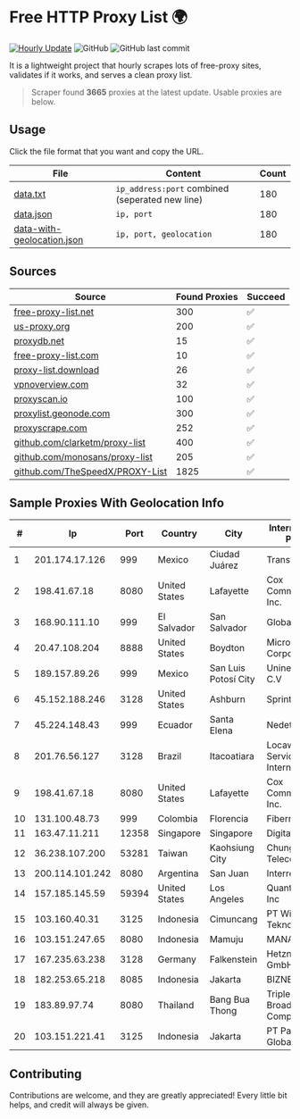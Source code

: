 
# Free HTTP Proxy List 🌍

[![Hourly Update](https://github.com/mertguvencli/http-proxy-list/actions/workflows/main.yml/badge.svg?branch=main)](https://github.com/mertguvencli/http-proxy-list/actions/workflows/main.yml)
![GitHub](https://img.shields.io/github/license/mertguvencli/http-proxy-list)
![GitHub last commit](https://img.shields.io/github/last-commit/mertguvencli/http-proxy-list)

It is a lightweight project that hourly scrapes lots of free-proxy sites, validates if it works, and serves a clean proxy list.


> Scraper found **3665** proxies at the latest update. Usable proxies are below.

## Usage

Click the file format that you want and copy the URL.


|File|Content|Count|
|----|-------|-----|
|[data.txt](https://raw.githubusercontent.com/mertguvencli/http-proxy-list/main/proxy-list/data.txt)|`ip_address:port` combined (seperated new line)|180|
|[data.json](https://raw.githubusercontent.com/mertguvencli/http-proxy-list/main/proxy-list/data.json)|`ip, port`|180|
|[data-with-geolocation.json](https://raw.githubusercontent.com/mertguvencli/http-proxy-list/main/proxy-list/data-with-geolocation.json)|`ip, port, geolocation`|180|

## Sources

|Source|Found Proxies|Succeed|
|------|-------------|-------|
|[free-proxy-list.net](https://free-proxy-list.net)|300|✅|
|[us-proxy.org](https://www.us-proxy.org)|200|✅|
|[proxydb.net](http://proxydb.net)|15|✅|
|[free-proxy-list.com](https://free-proxy-list.com/?page=&port=&type%5B%5D=http&type%5B%5D=https&up_time=0&search=Search)|10|✅|
|[proxy-list.download](https://www.proxy-list.download/HTTP)|26|✅|
|[vpnoverview.com](https://vpnoverview.com/privacy/anonymous-browsing/free-proxy-servers)|32|✅|
|[proxyscan.io](https://www.proxyscan.io)|100|✅|
|[proxylist.geonode.com](https://proxylist.geonode.com/api/proxy-list?limit=300&page=1&sort_by=lastChecked&sort_type=desc&protocols=http,https)|300|✅|
|[proxyscrape.com](https://api.proxyscrape.com/v2/?request=displayproxies&protocol=http&timeout=10000&country=all&ssl=all&anonymity=all)|252|✅|
|[github.com/clarketm/proxy-list](https://raw.githubusercontent.com/clarketm/proxy-list/master/proxy-list-raw.txt)|400|✅|
|[github.com/monosans/proxy-list](https://raw.githubusercontent.com/monosans/proxy-list/main/proxies/http.txt)|205|✅|
|[github.com/TheSpeedX/PROXY-List](https://raw.githubusercontent.com/TheSpeedX/PROXY-List/master/http.txt)|1825|✅|


## Sample Proxies With Geolocation Info

|#|Ip|Port|Country|City|Internet Service Provider|
|-|--|----|-------|----|-------------------------|
|1|201.174.17.126|999|Mexico|Ciudad Juárez|Transtelco Inc|
|2|198.41.67.18|8080|United States|Lafayette|Cox Communications Inc.|
|3|168.90.111.10|999|El Salvador|San Salvador|Globalnet.hn|
|4|20.47.108.204|8888|United States|Boydton|Microsoft Corporation|
|5|189.157.89.26|999|Mexico|San Luis Potosí City|Uninet S.A. de C.V|
|6|45.152.188.246|3128|United States|Ashburn|Sprint|
|7|45.224.148.43|999|Ecuador|Santa Elena|Nedetel S.A.|
|8|201.76.56.127|3128|Brazil|Itacoatiara|Locaweb Serviços de Internet S/A|
|9|198.41.67.18|8080|United States|Lafayette|Cox Communications Inc.|
|10|131.100.48.73|999|Colombia|Florencia|Fibernet TV SAS|
|11|163.47.11.211|12358|Singapore|Singapore|DigitalOcean|
|12|36.238.107.200|53281|Taiwan|Kaohsiung City|Chunghwa Telecom Co., Ltd.|
|13|200.114.101.242|8080|Argentina|San Juan|Interredes S.A|
|14|157.185.145.59|59394|United States|Los Angeles|Quantil Networks Inc|
|15|103.160.40.31|3125|Indonesia|Cimuncang|PT Wistel Teknologi Solusi|
|16|103.151.247.65|8080|Indonesia|Mamuju|MANAKARRANET|
|17|167.235.63.238|3128|Germany|Falkenstein|Hetzner Online GmbH|
|18|182.253.65.218|8085|Indonesia|Jakarta|BIZNET|
|19|183.89.97.74|8080|Thailand|Bang Bua Thong|Triple T Broadband Public Company Limited|
|20|103.151.221.41|3125|Indonesia|Jakarta|PT Parsaoran Global Datatrans|



## Contributing

Contributions are welcome, and they are greatly appreciated! Every
little bit helps, and credit will always be given.

